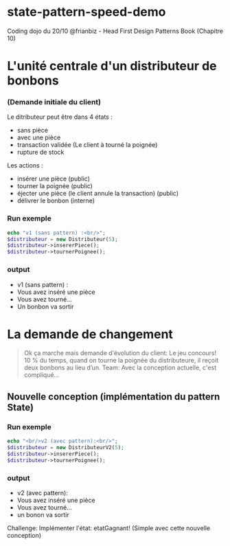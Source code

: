 # state-pattern-speed-demo
Coding dojo du 20/10 @frianbiz - Head First Design Patterns Book (Chapitre 10)

# L'unité centrale d'un distributeur de bonbons
### (Demande initiale du client)
Le ditributeur peut être dans 4 états :
 - sans pièce
 - avec une pièce
 - transaction validée (Le client à tourné la poignée)
 - rupture de stock
 
Les actions :
- insérer une pièce (public)
- tourner la poignée (public)
- éjecter une pièce (le client annule la transaction) (public)
- délivrer le bonbon (interne)

### Run exemple
```php
echo "v1 (sans pattern) :<br/>";
$distributeur = new Distributeur(5);
$distributeur->insererPiece();
$distributeur->tournerPoignee();
```
### output
 - v1 (sans pattern) :
 - Vous avez inséré une pièce
 - Vous avez tourné...
 - Un bonbon va sortir
 
# La demande de changement
> Ok ça marche mais demande d'évolution du client: Le jeu concours! 10 % du temps, quand on tourne la poignée du distributeure, il reçoit deux bonbons au lieu d’un.
> Team: Avec la conception actuelle, c'est compliqué...

## Nouvelle conception (implémentation du pattern State)
### Run exemple
```php
echo "<br/>v2 (avec pattern):<br/>";
$distributeur = new DistributeurV2(5);
$distributeur->insererPiece();
$distributeur->tournerPoignee();
```
### output
 - v2 (avec pattern):
 - Vous avez inséré une pièce
 - Vous avez tourné...
 - un bonon va sortir

Challenge: Implémenter l'état: etatGagnant! (Simple avec cette nouvelle conception)
 




